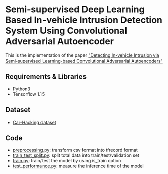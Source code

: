 # Semi-supervised Deep Learning Based In-vehicle Intrusion Detection System Using Convolutional Adversarial Autoencoder

This is the implementation of the paper ["Detecting In-vehicle Intrusion via Semi-supervised Learning-based Convolutional Adversarial
Autoencoders"](https://arxiv.org/abs/2204.01193)

## Requirements & Libraries

- Python3 
- Tensorflow 1.15

## Dataset 

- [Car-Hacking dataset](https://ocslab.hksecurity.net/Datasets/CAN-intrusion-dataset)

## Code

- [preprocessing.py](preprocessing.py): transform csv format into tfrecord format
- [train_test_split.py](train_test_split.py): split total data into train/test/validation set
- [train.py](train.py): train/test the model by using is_train option
- [test_performance.py](test_performance.py): measure the inference time of the model
